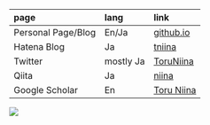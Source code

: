 <table align="left">
<thead>
<tr>
<th align="left">page</th>
<th align="left">lang</th>
<th align="left">link</th>
</tr>
</thead>
<tbody>
<tr>
<td align="left">Personal Page/Blog</td>
<td align="left">En/Ja</td>
<td align="left"><a href="https://toruniina.github.io/" rel="nofollow">github.io</a></td>
</tr>
<tr>
<td align="left">Hatena Blog</td>
<td align="left">Ja</td>
<td align="left"><a href="https://in-neuro.hatenablog.com/" rel="nofollow">tniina</a></td>
</tr>
<tr>
<td align="left">Twitter</td>
<td align="left">mostly Ja</td>
<td align="left"><a href="https://twitter.com/ToruNiina" rel="nofollow">ToruNiina</a></td>
</tr>
<tr>
<td align="left">Qiita</td>
<td align="left">Ja</td>
<td align="left"><a href="https://qiita.com/niina" rel="nofollow">niina</a></td>
</tr>
<tr>
<td align="left">Google Scholar</td>
<td align="left">En</td>
<td align="left"><a href="https://scholar.google.com/citations?user=aVB0npoAAAAJ&amp;hl=ja" rel="nofollow">Toru Niina</a></td>
</tr>
</tbody>
</table>

<a href="https://github.com/anuraghazra/github-readme-stats">
  <img align="center" src="https://github-readme-stats.vercel.app/api?username=ToruNiina&show_icons=true&include_all_commits=true" />
</a>

